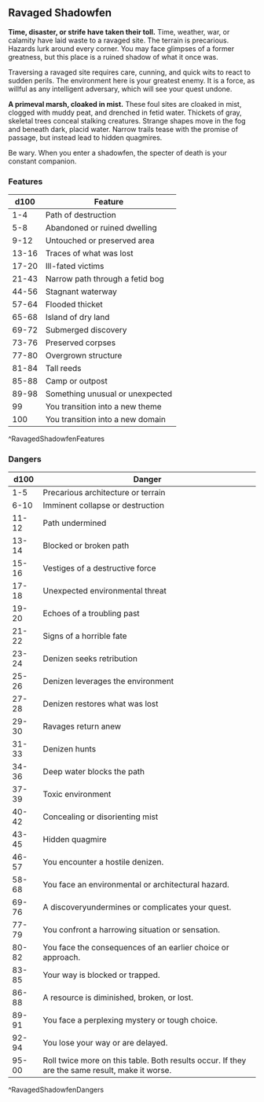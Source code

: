 ## Ravaged Shadowfen
**Time, disaster, or strife have taken their toll.** Time, weather, war, or calamity have laid waste to a ravaged site. The terrain is precarious. Hazards lurk around every corner. You may face glimpses of a former greatness, but this place is a ruined shadow of what it once was.

Traversing a ravaged site requires care, cunning, and quick wits to react to sudden perils. The environment here is your greatest enemy. It is a force, as willful as any intelligent adversary, which will see your quest undone.

**A primeval marsh, cloaked in mist.** These foul sites are cloaked in mist, clogged with muddy peat, and drenched in fetid water. Thickets of gray, skeletal trees conceal stalking creatures. Strange shapes move in the fog and beneath dark, placid water. Narrow trails tease with the promise of passage, but instead lead to hidden quagmires.

Be wary. When you enter a shadowfen, the specter of death is your constant companion.

### Features
| d100  | Feature  |
|-------|----------|
| 1-4 | Path of destruction  |
| 5-8 | Abandoned or ruined dwelling  |
| 9-12 | Untouched or preserved area  |
| 13-16 | Traces of what was lost  |
| 17-20 | Ill-fated victims  |
| 21-43 | Narrow path through a fetid bog  |
| 44-56 | Stagnant waterway  |
| 57-64 | Flooded thicket  |
| 65-68 | Island of dry land  |
| 69-72 | Submerged discovery  |
| 73-76 | Preserved corpses  |
| 77-80 | Overgrown structure  |
| 81-84 | Tall reeds  |
| 85-88 | Camp or outpost  |
| 89-98 | Something unusual or unexpected  |
| 99 | You transition into a new theme  |
| 100 | You transition into a new domain  |
^RavagedShadowfenFeatures

### Dangers
| d100  | Danger  |
|-------|----------|
| 1-5 | Precarious architecture or terrain  |
| 6-10 | Imminent collapse or destruction  |
| 11-12 | Path undermined  |
| 13-14 | Blocked or broken path  |
| 15-16 | Vestiges of a destructive force  |
| 17-18 | Unexpected environmental threat  |
| 19-20 | Echoes of a troubling past  |
| 21-22 | Signs of a horrible fate  |
| 23-24 | Denizen seeks retribution  |
| 25-26 | Denizen leverages the environment  |
| 27-28 | Denizen restores what was lost  |
| 29-30 | Ravages return anew  |
| 31-33 | Denizen hunts  |
| 34-36 | Deep water blocks the path  |
| 37-39 | Toxic environment  |
| 40-42 | Concealing or disorienting mist  |
| 43-45 | Hidden quagmire  |
| 46-57 | You encounter a hostile denizen.
| 58-68 | You face an environmental or architectural hazard.
| 69-76 | A discoveryundermines or complicates your quest.
| 77-79 | You confront a harrowing situation or sensation.
| 80-82 | You face the consequences of an earlier choice or approach.
| 83-85 | Your way is blocked or trapped.
| 86-88 | A resource is diminished, broken, or lost.
| 89-91 | You face a perplexing mystery or tough choice.
| 92-94 | You lose your way or are delayed.
| 95-00 | Roll twice more on this table. Both results occur. If they are the same result, make it worse.
^RavagedShadowfenDangers

